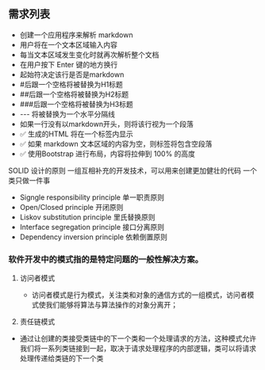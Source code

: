 ## 需求列表

- 创建一个应用程序来解析 markdown
- 用户将在一个文本区域输入内容
- 每当文本区域发生变化时就再次解析整个文档
- 在用户按下 Enter 键的地方换行
- 起始符决定该行是否是markdown
- #后跟一个空格将被替换为H1标题
- ##后跟一个空格将被替换为H2标题
- ###后跟一个空格将被替换为H3标题
- --- 将被替换为一个水平分隔线
- 如果一行没有以markdown开头，则将该行视为一个段落
- ✅ 生成的HTML 将在一个标签内显示
- ✅ 如果 markdown 文本区域的内容为空，则标签将包含空段落
- ✅ 使用Bootstrap 进行布局，内容将拉伸到 100% 的高度


SOLID 设计的原则 一组互相补充的开发技术，可以用来创建更加健壮的代码 一个类只做一件事
- Signgle responsibility principle 单一职责原则
- Open/Closed principle 开闭原则
- Liskov substitution principle 里氏替换原则
- Interface segregation principle 接口分离原则
- Dependency inversion principle 依赖倒置原则

### 软件开发中的模式指的是特定问题的一般性解决方案。

1. 访问者模式
    - 访问者模式是行为模式，关注类和对象的通信方式的一组模式，访问者模式使我们能够将算法与算法操作的对象分离开；

2. 责任链模式
  - 通过让创建的类接受类链中的下一个类和一个处理请求的方法，这种模式允许我们将一系列类链接到一起，取决于请求处理程序的内部逻辑，类可以将请求处理传递给类链的下一个类

